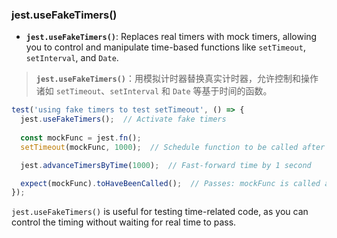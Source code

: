 ### jest.useFakeTimers()

- **`jest.useFakeTimers()`**: Replaces real timers with mock timers, allowing you to control and manipulate time-based functions like `setTimeout`, `setInterval`, and `Date`.

> **`jest.useFakeTimers()`**：用模拟计时器替换真实计时器，允许控制和操作诸如 `setTimeout`、`setInterval` 和 `Date` 等基于时间的函数。

```js
test('using fake timers to test setTimeout', () => {
  jest.useFakeTimers();  // Activate fake timers
  
  const mockFunc = jest.fn();
  setTimeout(mockFunc, 1000);  // Schedule function to be called after 1 second

  jest.advanceTimersByTime(1000);  // Fast-forward time by 1 second

  expect(mockFunc).toHaveBeenCalled();  // Passes: mockFunc is called after advancing time
});
```

`jest.useFakeTimers()` is useful for testing time-related code, as you can control the timing without waiting for real time to pass.